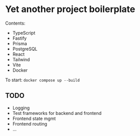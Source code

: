 # Yet another project boilerplate

Contents:

- TypeScript
- Fastify
- Prisma
- PostgreSQL
- React
- Tailwind
- Vite
- Docker

To start: `docker compose up --build`

## TODO

- Logging
- Test frameworks for backend and frontend
- Frontend state mgmt
- Frontend routing
- ...
